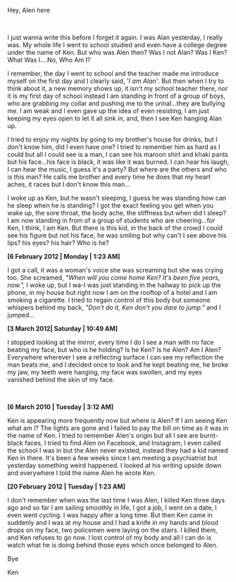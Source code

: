 Hey, Alen here

&#x200B;

I just wanna write this before I forget it again. I was Alan yesterday, I really was. My whole life I went to school studied and even have a college degree under the name of Ken. But who was Alen then?  Was I not Alan? Was I Ken? What Was I....No, Who Am I?

I remember, the day I went to school and the teacher made me introduce myself on the first day and I clearly said, '*I am  Alan'*. But then when I try to think about it, a new memory shows up, it isn't my school teacher there, nor it is my first day of school instead I am standing in front of a group of boys, who are grabbing my collar and pushing me to the urinal...they are bullying me. I am weak and I even gave up the idea of even resisting, I am just keeping my eyes open to let it all sink in, and, then I see Ken hanging Alan up.

I tried to enjoy my nights by going to my brother's house for drinks, but I don't know him, did I even have one? I tried to remember him as hard as I could but all I could see is a man, I can see his maroon shirt and khaki pants but his face...his face is black, it was like it was burned. I can hear his laugh, I can hear the music, I guess it's a party? But where are the others and who is this man? He calls me brother and every time he does that my heart aches, it races but I don't know this man...

I woke up as Ken, but he wasn't sleeping, I guess he was standing how can he sleep when he is standing?  I got the exact feeling you get when you wake up, the sore throat, the body ache, the stiffness but when did I sleep? I am now standing in from of a group of students who are cheering...for Ken, I think, I am Ken. But there is this kid, in the back of the crowd I could see his figure but not his face, he was smiling but why can't I see above his lips? his eyes? his hair? Who is he?

**\[6 February 2012 | Monday | 1:23 AM\]**

I got a call, it was a woman's voice she was screaming but she was crying too. She screamed, *"When will you come home Ken? It's been five years, now.",* I woke up, but I wa-I was just standing in the hallway to pick up the phone, in my house but right now I am on the rooftop of a hotel and I am smoking a cigarette. I tried to regain control of this body but someone whispers behind my back, *"Don't do it, Ken don't you dare to jump."* and I jumped...

**\[3 March 2012| Saturday | 10:49 AM\]**

I stopped looking at the mirror, every time I do I see a man with no face beating my face, but who is he holding? Is he Ken? Is he Alen? Am I Alen? Everywhere wherever I see a reflecting surface I can see my reflection the man beats me, and I decided once to look and he kept beating me, he broke my jaw, my teeth were hanging, my face was swollen, and my eyes vanished behind the skin of my face. 

&#x200B;

**\[6 March 2010 | Tuesday | 3:12 AM\]**

Ken is appearing more frequently now but where is Alen? If I am seeing Ken what am I? The lights are gone and I failed to pay the bill on time as it was in the name of Ken. I tried to remember Alen's origin but all I see are burnt-black faces, I tried to find Alen on Facebook, and Instagram, I even called the school I was in but the Alen never existed, instead they had a kid named Ken in there. It's been a few weeks since I am meeting a psychiatrist but yesterday something weird happened. I looked at his writing upside down and everywhere I told the name Alen he wrote Ken.

**\[20 February 2012 | Tuesday | 1:23 AM\]**

I don't remember when was the last time I was Alen, I killed Ken three days ago and so far I am sailing smoothly in life, I got a job, I went on a date, I even went cycling. I was happy after a long time. But then Ken came in suddenly and I was at my house and I had a knife in my hands and blood drops on my face, two policemen were laying on the stairs. I killed them, and Ken refuses to go now. I lost control of my body and all I can do is watch what he is doing behind those eyes which once belonged to Alen. 

Bye

Ken